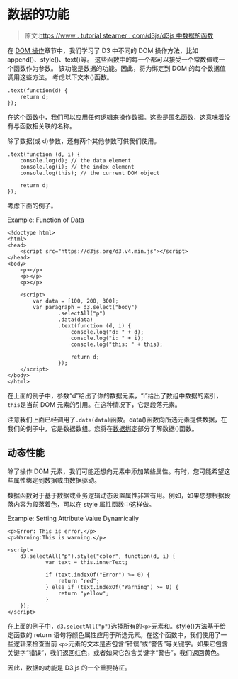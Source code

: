 # 数据的功能

> 原文:[https://www . tutorial stearner . com/d3js/d3js 中数据的函数](https://www.tutorialsteacher.com/d3js/function-of-data-in-d3js)

在 [DOM 操作](/d3js/dom-manipulation-using-d3js)章节中，我们学习了 D3 中不同的 DOM 操作方法，比如 append()、style()、text()等。 这些函数中的每一个都可以接受一个常数值或一个函数作为参数。 该功能是数据的功能。因此，将为绑定到 DOM 的每个数据值调用这些方法。 考虑以下文本()函数。

```
.text(function(d) {
    return d;
}); 
```

在这个函数中，我们可以应用任何逻辑来操作数据。这些是匿名函数，这意味着没有与函数相关联的名称。

除了数据(或 d)参数，还有两个其他参数可供我们使用。

```
.text(function (d, i) {
    console.log(d); // the data element
    console.log(i); // the index element
    console.log(this); // the current DOM object

    return d;
}); 
```

考虑下面的例子。

Example: Function of Data

```
<!doctype html>
<html>
<head>
    <script src="https://d3js.org/d3.v4.min.js"></script>
</head>
<body>
    <p></p>
    <p></p>
    <p></p>

    <script>
        var data = [100, 200, 300];
        var paragraph = d3.select("body")
                .selectAll("p")
                .data(data)
                .text(function (d, i) {
                    console.log("d: " + d);
                    console.log("i: " + i);
                    console.log("this: " + this);

                    return d;
                });
    </script>
</body>
</html>
```

在上面的例子中，参数“d”给出了你的数据元素，“I”给出了数组中数据的索引，`this`是当前 DOM 元素的引用。在这种情况下，它是段落元素。

注意我们上面已经调用了`.data(data)`函数。data()函数向所选元素提供数据，在我们的例子中，它是数据数组。您将在[数据绑定](/d3js/data-binding-in-d3js "Data Binding in D3.js")部分了解数据()函数。

## 动态性能

除了操作 DOM 元素，我们可能还想向元素中添加某些属性。有时，您可能希望这些属性绑定到数据或由数据驱动。

数据函数对于基于数据或业务逻辑动态设置属性非常有用。例如，如果您想根据段落内容为段落着色，可以在 style 属性函数中这样做。

Example: Setting Attribute Value Dynamically

```
<p>Error: This is error.</p>
<p>Warning:This is warning.</p>

<script>
    d3.selectAll("p").style("color", function(d, i) {
            var text = this.innerText;

            if (text.indexOf("Error") >= 0) {
                return "red";
            } else if (text.indexOf("Warning") >= 0) {
                return "yellow";
            }
    });
</script> 
```

在上面的例子中，`d3.selectAll("p")`选择所有的`<p>`元素和。style()方法基于给定函数的 return 语句将颜色属性应用于所选元素。在这个函数中，我们使用了一些逻辑来检查当前 `<p>`元素的文本是否包含“错误”或“警告”等关键字。如果它包含关键字“错误”，我们返回红色，或者如果它包含关键字“警告”，我们返回黄色。

因此，数据的功能是 D3.js 的一个重要特征。